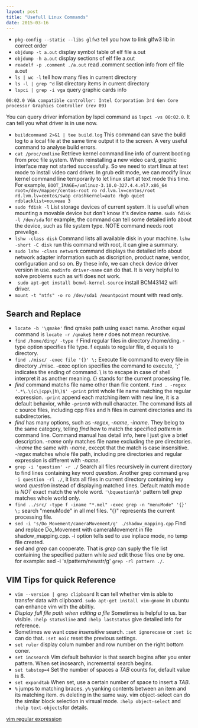 ```yaml
---
layout: post
title: "Usefull Linux Commands" 
date: 2015-03-16
---
```

- `pkg-config --static --libs glfw3`  tell you how to link glfw3 lib in correct order  
- `objdump -t a.out` display symbol table of elf file a.out
- `objdump -h a.out` display sections of elf file a.out
- `readelf -p .comment ./a.out` read .comment section info from elf file a.out
- `ls | wc -l` tell how many files in current directory 
- `ls -l | grep ^d` list directory items in current directory
- `lspci | grep -i vga` query graphic cards info   
```
00:02.0 VGA compatible controller: Intel Corporation 3rd Gen Core processor Graphics Controller (rev 09)
```   
You can query driver infomation by lspci command as `lspci -vs 00:02.0`. 
It can tell you what driver is in use now.   
- `buildcommand 2>&1 | tee build.log` This command can save the build 
log to a local file at the same time output it to the screen. A very 
useful command to analyse build errors.
- `cat /proc/cmdline` Retrieve kernel command line info of current booting 
   from proc file system. When reinstalling a new video card, graphic interface
   may not started successfully. So we need to start linux at text mode to install 
   video card driver. In grub edit mode, we can modify linux kernel command line 
   temporarily to let linux start at text mode this time. For example,
   `BOOT_IMAGE=/vmlinuz-3.10.0-327.4.4.el7.x86_64 root=/dev/mapper/centos-root ro rd.lvm.lv=centos/root rd.lvm.lv=centos/swap crashkernel=auto rhgb quiet rdblacklist=nouveau
    3 `
- `sudo fdisk -l` List storage devices of current system. It is usefull when 
mounting a movable device but don't know it's device name. `sudo fdisk -l /dev/sda` 
for example, the command can tell some detailed info about the device, such as file 
system type. NOTE command needs root prevelige.
- `lshw -class disk` Command lists all available disk in your machine.
  `lshw -short -C disk` run this command with root, it can give a summary.
- `sudo lshw -class network` command displays the detailed info 
about network adapter information such as discription, product 
name, vendor, configuration and so on. By these info, we can 
check device driver version in use. `modinfo driver-name` 
can do that. It is very helpful to solve problems such as 
wifi does not work.
- ` sudo apt-get install bcmwl-kernel-source` install BCM43142 
wifi driver.
- `mount -t "ntfs" -o ro /dev/sda1 /mountpoint` mount with read only.
 
## Search and Replace

- `locate -b '\qmake'` find qmake path using exact name. Another equal command is `locate -r /qmake$` here *r* 
  does not mean recursive.
- `find /home/ding/ -type f` Find regular files in directory /home/ding. -type option specifies file type. 
  f equals to regular file, d equals to directory.  
- `find ./misc/ -exec file '{}' \;` Execute file command to every file in directory ./misc. -exec option 
  specifies the command to execute, ';' indicates the ending of command. \ is to escape in case of shell 
  interpret it as another meaning. {} stands for the current processing file.   
- *find* command matchs file name other than file content. 
  `find . -regex '.*\.\(c\|cpp\|h\)$' -print` print whole file name matching 
  the regular expression. `-print` append each matching item with new line, 
  it is a default behavior, while `-print0` with null character. The command 
  lists all c source files, including cpp files and h files in current 
  directories and its subdirectories.   
- *find* has many options, such as *-regex*, *-name*, *-iname*. They belog 
to the same category, telling *find* how to match the specified *pattern* 
in command line. Command manual has detail info, here I just give a brief 
description.    *-name* only matches file name excluding the pre directories.  
*-iname* the same with *-name*, except that the match is case insensitive.    
*-regex* matches whole file path, including pre directories and regular 
expression is different with *-name*.
- `grep -i 'question' -r ./` Search all files recursively in current directory 
to find lines containing key word *question*. Another grep command 
`grep -i question -rl ./`, it lists all files in current directory containing key 
word *question* instead of displaying matched lines. Default match mode is *NOT* 
exact match the whole word. `'\bquestion\b'` pattern tell *grep* matches whole 
world only. 
- `find ../src/ -type f -iname "*.mel" -exec grep -n "menuMode" '{}' \;` search 
  "menuMode" in all mel files. "{}" represents the current processing file.
- `sed -i 's/Do_Movement/cameraMovement/g' ./shadow_mapping.cpp` Find and replace Do_Movement with cameraMovement 
in file shadow_mapping.cpp. -i option tells sed to use inplace mode, no temp file created.  
- *sed* and *grep* can cooperate. That is *grep* can suply the file list containing the specified pattern while 
*sed* edit those files one by one. for example: sed -i 's/pattern/newstr/g' `grep -rl pattern ./`.

## VIM Tips for quick Reference

- `vim --version | grep clipboard` It can tell whether vim is able 
  to transfer data with clipboard. `sudo apt-get install vim-gnome` 
  in ubuntu can enhance vim with the abiltiy.
- *Display full file path when editing a file* Sometimes is helpful to us.
  bar visible. `:help statusline` and `:help laststatus` give detailed info for 
  reference.
- Sometimes we want *case insensitive* search. `:set ignorecase` or `:set ic` 
  can do that. `:set noic` reset the previous settings.
- `set ruler` display colum number and row number on the right bottom coner.
- `set incsearch` Vim default behavior is that search begins after you enter pattern.
  When set incsearch, incremental search begins.
- `set tabstop=4` Set the number of spaces a *TAB* counts for, default value is 8.
- `set expandtab` When set, use a certain number of space to insert a *TAB*.
- `%` jumps to matching braces. `y%` yanking contents between an item and its matching 
  item. `d%` deleting in the same way. vim object-select can do the similar block 
  selection in virsual mode. `:help object-select` and `:help text-objects`for details.

[vim regular expression](http://www.cnblogs.com/PegasusWang/p/3153300.html)
